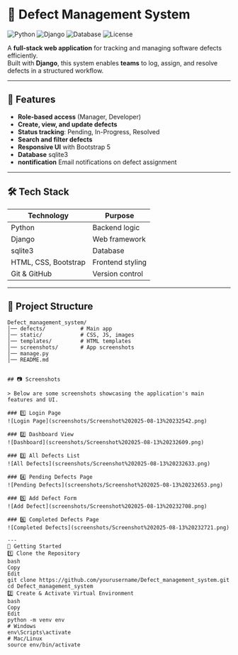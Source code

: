 # 🐞 Defect Management System

![Python](https://img.shields.io/badge/Python-3.10%2B-blue.svg)
![Django](https://img.shields.io/badge/Django-5.x-green.svg)
![Database](https://img.shields.io/badge/Database-sqlite3-orange.svg)
![License](https://img.shields.io/badge/License-MIT-lightgrey.svg)

A **full-stack web application** for tracking and managing software defects efficiently.  
Built with **Django**, this system enables **teams** to log, assign, and resolve defects in a structured workflow.

---

## 📌 Features
- **Role-based access** (Manager, Developer)
- **Create, view, and update defects**
- **Status tracking**: Pending, In-Progress, Resolved
- **Search and filter defects**
- **Responsive UI** with Bootstrap 5
- **Database** sqlite3
- **nontification** Email notifications on defect assignment

---

## 🛠 Tech Stack
| Technology | Purpose |
|------------|---------|
| Python     | Backend logic |
| Django     | Web framework |
| sqlite3    | Database |
| HTML, CSS, Bootstrap | Frontend styling |
| Git & GitHub | Version control |

---

## 📂 Project Structure
```plaintext
Defect_management_system/
│── defects/           # Main app
│── static/            # CSS, JS, images
│── templates/         # HTML templates
│── screenshots/       # App screenshots
│── manage.py
│── README.md


## 📷 Screenshots

> Below are some screenshots showcasing the application's main features and UI.

### 1️⃣ Login Page  
![Login Page](screenshots/Screenshot%202025-08-13%20232542.png)

### 2️⃣ Dashboard View  
![Dashboard](screenshots/Screenshot%202025-08-13%20232609.png)

### 3️⃣ All Defects List  
![All Defects](screenshots/Screenshot%202025-08-13%20232633.png)

### 4️⃣ Pending Defects Page  
![Pending Defects](screenshots/Screenshot%202025-08-13%20232653.png)

### 5️⃣ Add Defect Form  
![Add Defect](screenshots/Screenshot%202025-08-13%20232708.png)

### 6️⃣ Completed Defects Page  
![Completed Defects](screenshots/Screenshot%202025-08-13%20232721.png)

---
🚀 Getting Started
1️⃣ Clone the Repository
bash
Copy
Edit
git clone https://github.com/yourusername/Defect_management_system.git
cd Defect_management_system
2️⃣ Create & Activate Virtual Environment
bash
Copy
Edit
python -m venv env
# Windows
env\Scripts\activate
# Mac/Linux
source env/bin/activate
